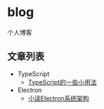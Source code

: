 # blog
个人博客

## 文章列表

- TypeScript
  - [TypeScript的一些小用法](https://github.com/wangtianlun/blog/blob/master/typescript/TypeScript%E7%9A%84%E4%B8%80%E4%BA%9B%E5%B0%8F%E7%94%A8%E6%B3%95.md)
- Electron
  - [小读Electron系统架构](https://github.com/wangtianlun/blog/blob/master/electron/%E5%B0%8F%E8%AF%BBElectron%E7%B3%BB%E7%BB%9F%E6%9E%B6%E6%9E%84.md)

